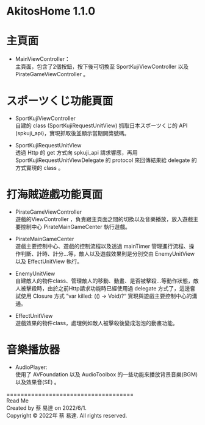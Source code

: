 # AkitosHome 1.1.0


# 主頁面
- MainViewController：  
主頁面，包含了2個按鈕，按下後可切換至 SportKujiViewController 以及 PirateGameViewController 。


# スポーツくじ功能頁面
- SportKujiViewController  
自建的 class (SportKujiRequestUnitView) 抓取日本スポーツくじ的 API (spkuji_api)，實現抓取後並顯示當期開獎號碼。

- SportKujiRequestUnitView  
透過 Http 的 get 方式向 spkuji_api 請求響應，再用 SportKujiRequestUnitViewDelegate 的 protocol 來回傳結果給 delegate 的方式實現的 class 。

# 打海賊遊戲功能頁面
- PirateGameViewController  
遊戲的ViewController ，負責跟主頁面之間的切換以及音樂播放，放入遊戲主要控制中心 PirateMainGameCenter 執行遊戲。

- PirateMainGameCenter  
遊戲主要控制中心、遊戲的控制流程以及透過 mainTimer 管理進行流程、操作判斷、計時、計分...等，敵人以及遊戲效果則是分別交由 EnemyUnitView 以及 EffectUnitView 執行。  

- EnemyUnitView  
自建敵人的物件class、管理敵人的移動、動畫、是否被擊殺...等動作狀態，敵人被擊殺時，由於之前Http請求功能時已經使用過 delegate 方式了，這邊嘗試使用 Closure 方式 ”var killed: (() -> Void)?“ 實現與遊戲主要控制中心的溝通。

- EffectUnitView  
遊戲效果的物件class，處理例如敵人被擊殺後變成泡泡的動畫功能。

# 音樂播放器
- AudioPlayer:  
使用了 AVFoundation 以及 AudioToolbox 的一些功能來播放背景音樂(BGM)以及效果音(SE) 。

====================================  
Read Me  
Created by 蔡 易達 on 2022/6/1.  
Copyright © 2022年 蔡 易達. All rights reserved.
